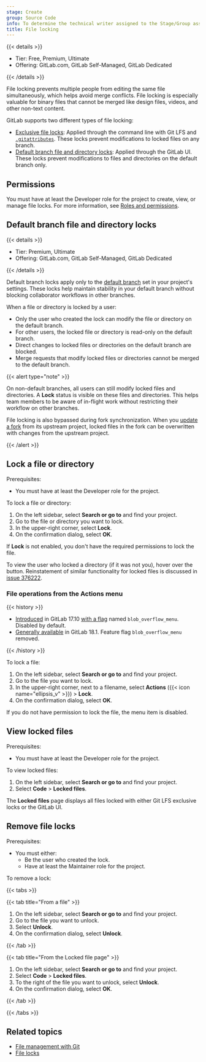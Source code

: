 ```yaml
---
stage: Create
group: Source Code
info: To determine the technical writer assigned to the Stage/Group associated with this page, see https://handbook.gitlab.com/handbook/product/ux/technical-writing/#assignments
title: File locking
---
```


{{< details >}}

- Tier: Free, Premium, Ultimate
- Offering: GitLab.com, GitLab Self-Managed, GitLab Dedicated

{{< /details >}}

File locking prevents multiple people from editing the same file simultaneously, which helps avoid
merge conflicts. File locking is especially valuable for binary files that cannot be merged like
design files, videos, and other non-text content.

GitLab supports two different types of file locking:

- [Exclusive file locks](../../topics/git/file_management.md#file-locks): Applied through the
  command line with Git LFS and [`.gitattributes`](repository/files/git_attributes.md).
  These locks prevent modifications to locked files on any branch.
- [Default branch file and directory locks](#default-branch-file-and-directory-locks): Applied
  through the GitLab UI. These locks prevent modifications to files and directories on the
  default branch only.

## Permissions

You must have at least the Developer role for the project to create, view, or manage file locks.
For more information, see [Roles and permissions](../permissions.md).

## Default branch file and directory locks

{{< details >}}

- Tier: Premium, Ultimate
- Offering: GitLab.com, GitLab Self-Managed, GitLab Dedicated

{{< /details >}}

Default branch locks apply only to the [default branch](repository/branches/default.md) set in your
project's settings. These locks help maintain stability in your default branch without blocking
collaborator workflows in other branches.

When a file or directory is locked by a user:

- Only the user who created the lock can modify the file or directory on the default branch.
- For other users, the locked file or directory is read-only on the default branch.
- Direct changes to locked files or directories on the default branch are blocked.
- Merge requests that modify locked files or directories cannot be merged to the default branch.

{{< alert type="note" >}}

On non-default branches, all users can still modify locked files and directories.
A **Lock** status is visible on these files and directories. This helps team members
to be aware of in-flight work without restricting their workflow on other branches.

File locking is also bypassed during fork synchronization.
When you [update a fork](repository/forking_workflow.md#update-your-fork) from its upstream
project, locked files in the fork can be overwritten with changes from the upstream project.

{{< /alert >}}

## Lock a file or directory

Prerequisites:

- You must have at least the Developer role for the project.

To lock a file or directory:

1. On the left sidebar, select **Search or go to** and find your project.
1. Go to the file or directory you want to lock.
1. In the upper-right corner, select **Lock**.
1. On the confirmation dialog, select **OK**.

If **Lock** is not enabled, you don't have the required permissions to lock the file.

To view the user who locked a directory (if it was not you), hover over the button. Reinstatement of
similar functionality for locked files is discussed in
[issue 376222](https://gitlab.com/gitlab-org/gitlab/-/issues/376222).

### File operations from the Actions menu

{{< history >}}

- [Introduced](https://gitlab.com/gitlab-org/gitlab/-/issues/519325) in GitLab 17.10 [with a flag](../../administration/feature_flags/_index.md) named `blob_overflow_menu`. Disabled by default.
- [Generally available](https://gitlab.com/gitlab-org/gitlab/-/issues/522993) in GitLab 18.1. Feature flag `blob_overflow_menu` removed.

{{< /history >}}

To lock a file:

1. On the left sidebar, select **Search or go to** and find your project.
1. Go to the file you want to lock.
1. In the upper-right corner, next to a filename, select **Actions** ({{< icon name="ellipsis_v" >}}) > **Lock**.
1. On the confirmation dialog, select **OK**.

If you do not have permission to lock the file, the menu item is disabled.

## View locked files

Prerequisites:

- You must have at least the Developer role for the project.

To view locked files:

1. On the left sidebar, select **Search or go to** and find your project.
1. Select **Code** > **Locked files**.

The **Locked files** page displays all files locked with either Git LFS exclusive locks or the GitLab UI.

## Remove file locks

Prerequisites:

- You must either:
  - Be the user who created the lock.
  - Have at least the Maintainer role for the project.

To remove a lock:

{{< tabs >}}

{{< tab title="From a file" >}}

1. On the left sidebar, select **Search or go to** and find your project.
1. Go to the file you want to unlock.
1. Select **Unlock**.
1. On the confirmation dialog, select **Unlock**.

{{< /tab >}}

{{< tab title="From the Locked file page" >}}

1. On the left sidebar, select **Search or go to** and find your project.
1. Select **Code** > **Locked files**.
1. To the right of the file you want to unlock, select **Unlock**.
1. On the confirmation dialog, select **OK**.

{{< /tab >}}

{{< /tabs >}}

## Related topics

- [File management with Git](../../topics/git/file_management.md)
- [File locks](../../topics/git/file_management.md#file-locks)
